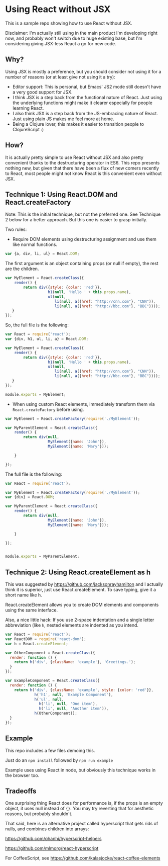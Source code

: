 # Using React without JSX

This is a sample repo showing how to use React without JSX.

Disclaimer: I'm actually still using in the main product I'm developing right
now, and probably won't switch due to huge existing base, but I'm considering
giving JSX-less React a go for new code.

## Why?


Using JSX is mostly a preference, but you should consider not using it for a
number of reasons (or at least give not using it a try):

- Editor support: This is personal, but Emacs' JS2 mode still doesn't have a very good support for JSX.
- I think JSX is a step back from the functional nature of React. Just using the underlying functions might make it clearer especially for people learning React.
- I also think JSX is a step back from the JS-embracing nature of React. Just using plain JS makes me feel more at home.
- Being a Clojure lover, this makes it easier to transition people to ClojureScript :)


## How?

It is actually pretty simple to use React without JSX and also pretty
convenient thanks to the destructuring operator in ES6. This repo presents
nothing new, but given that there have been a flux of new comers recently to
React, most people might not know React is this convenient even without JSX.

## Technique 1: Using React.DOM and React.createFactory

Note: This is the initial technique, but not the preferred one. See Technique 2 below for a better approach. But this one is easier to grasp initially.

Two rules:

- Require DOM elements using destructuring assignment and use them like normal functions.
```js
var {a, div, li, ul} = React.DOM;
```

The first argument is an object containing props (or null if empty), the rest are the children.

```js
var MyElement = React.createClass({
    render() {
        return div({style: {color: 'red'}},
                   h1(null, 'Hello ' + this.props.name),
                   ul(null,
                      li(null, a({href: "http://cnn.com"}, "CNN")),
                      li(null, a({href: "http://bbc.com"}, "BBC"))));
   }
});
```

So, the full file is the following:
```js
var React = require('react');
var {div, h1, ul, li, a} = React.DOM;

var MyElement = React.createClass({
    render() {
        return div({style: {color: 'red'}},
                   h1(null, 'Hello ' + this.props.name),
                   ul(null,
                      li(null, a({href: "http://cnn.com"}, "CNN")),
                      li(null, a({href: "http://bbc.com"}, "BBC"))));
   }
});

module.exports = MyElement;
```


- When using custom React elements, immediately transform them via `React.createFactory` before using.

```js
var MyElement = React.createFactory(require('./MyElement'));

var MyParentElement = React.createClass({
    render() {
        return div(null,
                   MyElement({name: 'John'}),
                   MyElement({name: 'Mary'}));

    }

});
```

The full file is the following:

```js
var React = require('react');

var MyElement = React.createFactory(require('./MyElement'));
var {div} = React.DOM;

var MyParentElement = React.createClass({
    render() {
        return div(null,
                   MyElement({name: 'John'}),
                   MyElement({name: 'Mary'}));

    }

});


module.exports = MyParentElement;

```

## Technique 2: Using React.createElement as h

This was suggested by https://github.com/jacksonrayhamilton and I actually think it is superior, just use React.createElement. To save typing, give it a short name like h.

React.createElement allows you to create DOM elements and components using the same interface.

Also, a nice little hack: If you use 2-space indentation and a single letter abbreviation (like `h`, nested elements are indented as you intend.

```js
var React = require('react');
var ReactDOM = require('react-dom');
var h = React.createElement;

var OtherComponent = React.createClass({
  render: function () {
    return h('div', {className: 'example'}, 'Greetings.');
  }
});

var ExampleComponent = React.createClass({
  render: function () {
    return h('div', {className: 'example', style: {color: 'red'}},
             h('h1', null, 'Example Component'),
             h('ul', null,
               h('li', null, 'One item'),
               h('li', null, 'Another item')),
             h(OtherComponent));
  }
});

```

## Example

This repo includes a few files demoing this.

Just do an `npm install` followed by `npm run example`

Example uses using React in node, but obviously this technique works in the browser too.

## Tradeoffs

One surprising thing React does for performance is, if the props is an empty object, it uses null instead of `{}`. You may try reverting that for aesthetic reasons, but probably shouldn't.

That said, here is an alternative project called hyperscript that gets rids of nulls, and combines children into arrays:

https://github.com/ohanhi/hyperscript-helpers

https://github.com/mlmorg/react-hyperscript

For CoffeeScript, see https://github.com/kalasjocke/react-coffee-elements
